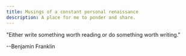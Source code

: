 ```yaml
---
title: Musings of a constant personal renaissance
description: A place for me to ponder and share.
---
```


"Either write something worth reading or do something worth writing."

--Benjamin Franklin
